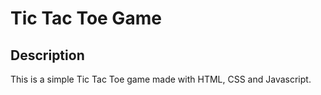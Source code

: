 # Tic Tac Toe Game

## Description

This is a simple Tic Tac Toe game made with HTML, CSS and Javascript.

